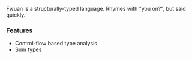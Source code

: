 Fwuan is a structurally-typed language. Rhymes with "you on?", but said quickly.

### Features 
  - Control-flow based type analysis
  - Sum types
